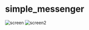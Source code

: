 # simple_messenger
![screen](https://user-images.githubusercontent.com/36101534/68053597-600e8300-fcfd-11e9-9be9-2a3b3b45a187.PNG)
![screen2](https://user-images.githubusercontent.com/36101534/68053647-86ccb980-fcfd-11e9-92f6-94ebc7b25453.PNG)


